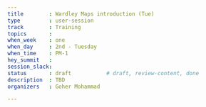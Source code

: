 ```yaml
---
title        : Wardley Maps introduction (Tue)
type         : user-session
track        : Training
topics       : 
when_week    : one
when_day     : 2nd - Tuesday
when_time    : PM-1
hey_summit   :
session_slack:
status       : draft           # draft, review-content, done
description  : TBD
organizers   : Goher Mohammad

---
```


<!--(add intro)

## WHY

(...)

## What

(...)

## Outcomes

(...)

## References

(...)


## Previous-->
